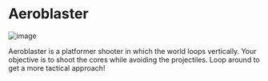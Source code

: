 # Aeroblaster

![image](https://user-images.githubusercontent.com/65861136/121507296-2f202500-c9ed-11eb-9c9f-455e330aefde.png)

Aeroblaster is a platformer shooter in which the world loops vertically. Your objective is to shoot the cores while avoiding the projectiles. Loop around to get a more tactical approach!
